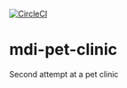 [![CircleCI](https://circleci.com/gh/PlaughTheSemiomnipotent/mdi-pet-clinic.svg?style=svg)](https://circleci.com/gh/PlaughTheSemiomnipotent/mdi-pet-clinic)


# mdi-pet-clinic
Second attempt at a pet clinic
